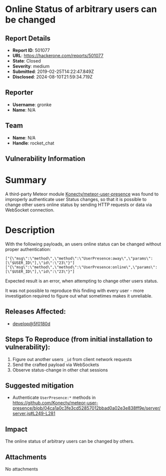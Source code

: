 # Online Status of arbitrary users can be changed

## Report Details
- **Report ID**: 501077
- **URL**: https://hackerone.com/reports/501077
- **State**: Closed
- **Severity**: medium
- **Submitted**: 2019-02-25T14:22:47.849Z
- **Disclosed**: 2024-08-10T21:59:34.719Z

## Reporter
- **Username**: gronke
- **Name**: N/A

## Team
- **Name**: N/A
- **Handle**: rocket_chat

## Vulnerability Information
# Summary

A third-party Meteor module [Konecty/meteor-user-presence](https://github.com/Konecty/meteor-user-presence) was found to improperly authenticate user Status changes, so that it is possible to change other users online status by sending HTTP requests or data via WebSocket connection.

# Description

With the following payloads, an users online status can be changed without proper authentication:

```
["{\"msg\":\"method\",\"method\":\"UserPresence:away\",\"params\":[\"$USER_ID\"],\"id\":\"23\"}"]
["{\"msg\":\"method\",\"method\":\"UserPresence:online\",\"params\":[\"$USER_ID\"],\"id\":\"23\"}"]
```

Expected result is an error, when attempting to change other users status.

It was not possible to reproduce this finding with every user - more investigation required to figure out what sometimes makes it unreliable.

## Releases Affected:

  * [develop@5f0180d]( https://github.com/RocketChat/Rocket.Chat/commit/5f0180dc1500b4e37b8320b39869babadb5d01cd)

## Steps To Reproduce (from initial installation to vulnerability):

  1. Figure out another users `_id` from client network requests
  1. Send the crafted payload via WebSockets
  1. Observe status-change in other chat sessions

## Suggested mitigation

  * Authenticate `UserPresence:*` methods in https://github.com/Konecty/meteor-user-presence/blob/04ca1a0c3fe3cd52857012bbad0a02e3e838ff9e/server/server.js#L249-L281

## Impact

The online status of arbitrary users can be changed by others.

## Attachments
No attachments

